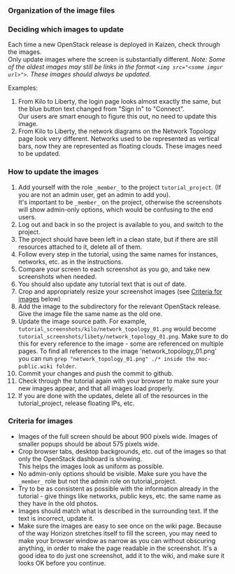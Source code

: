 ### Organization of the image files

### Deciding which images to update
Each time a new OpenStack release is deployed in Kaizen, check through the images.  
Only update images where the screen is substantially different. 
*Note: Some of the oldest images may still be links in the format `<img src="<some imgur url>">`.  These images should always be updated.*

Examples:
 1. From Kilo to Liberty, the login page looks almost exactly the same, but the blue button text changed from "Sign In" to "Connect".  
 Our users are smart enough to figure this out, no need to update this image.
 1. From Kilo to Liberty, the network diagrams on the Network Topology page look very different. 
 Networks used to be represented as vertical bars, now they are represented as floating clouds.  These images need to be updated.

### How to update the images
 1. Add yourself with the role `_member_` to the project `tutorial_project`. (If you are not an admin user, get an admin to add you).  
 It's important to be `_member_` on the project, otherwise the screenshots will show admin-only options, which would be confusing to the end users.
 1. Log out and back in so the project is available to you, and switch to the project.
 1. The project should have been left in a clean state, but if there are still resources attached to it, delete all of them.  
 1. Follow every step in the tutorial, using the same names for instances, networks, etc. as in the instructions.  
 1. Compare your screen to each screenshot as you go, and take new screenshots when needed. 
 1. You should also update any tutorial text that is out of date.  
 1. Crop and appropriately resize your screenshot images (see [Criteria for images](#criteria-for-images) below)
 1. Add the image to the subdirectory for the relevant OpenStack release. Give the image file the same name as the old one.
 1. Update the image source path.  For example, `tutorial_screenshots/kilo/network_topology_01.png` would become 
 `tutorial_screenshots/libety/network_topology_01.png`. Make sure to do this for every reference to the image - some are referenced on multiple pages. 
 To find all references to the image 'network_topology_01.png' you can run `grep "network_topology_01.png" ./* inside the moc-public.wiki folder`.
 1. Commit your changes and push the commit to github.
 1. Check through the tutorial again with your browser to make sure your new images appear, and that all images load properly.  
 1. If you are done with the updates, delete all of the resources in the tutorial_project, release floating IPs, etc.

### Criteria for images
 -  Images of the full screen should be about 900 pixels wide.  Images of smaller popups should be about 575 pixels wide.
 -  Crop browser tabs, desktop backgrounds, etc. out of the images so that only the OpenStack dashboard is showing.  
 This helps the images look as uniform as possible. 
 -  No admin-only options should be visible.  Make sure you have the `_member_` role but not the admin role on tutorial_project.
 -  Try to be as consistent as possible with the information already in the tutorial - give things like networks, public keys, etc. 
 the same name as they have in the old photos.
 -  Images should match what is described in the surrounding text. If the text is incorrect, update it.
 -  Make sure the images are easy to see once on the wiki page.  Because of the way Horizon stretches itself to fill the screen, 
 you may need to make your browser window as narrow as you can without obscuring anything, in order to make the page readable in the screenshot. 
 It's a good idea to do just one screenshot, add it to the wiki, and make sure it looks OK before you continue.
